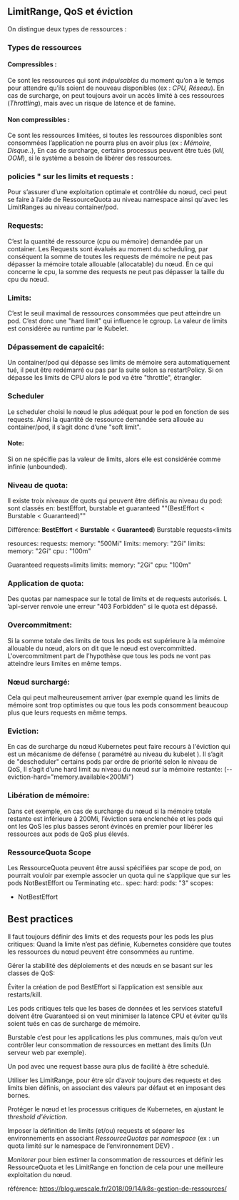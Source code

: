 

## LimitRange, QoS et éviction
On distingue deux types de ressources :
### Types de ressources
#### Compressibles :
Ce sont les ressources qui sont *inépuisables* du moment qu’on a le temps pour attendre qu’ils soient de nouveau disponibles (ex : *CPU, Réseau*). En cas de surcharge, on peut toujours avoir un accès limité à ces ressources (*Throttling*), mais avec un risque de latence et de famine.

#### Non compressibles :
Ce sont les ressources limitées, si toutes les ressources disponibles sont consommées l’application ne pourra plus en avoir plus (ex : *Mémoire, Disque..*), En cas de surcharge, certains processus peuvent être tués (*kill, OOM*), si le système a besoin de libérer des ressources.

### policies " sur les limits et requests :
Pour s’assurer d’une exploitation optimale et contrôlée du nœud, ceci peut se faire à l’aide de RessourceQuota au niveau namespace ainsi qu'avec les LimitRanges au niveau container/pod.


### Requests:
C’est la quantité de ressource (cpu ou mémoire) demandée par un container.
Les Requests sont évalués au moment du scheduling, par conséquent la somme de toutes les requests de mémoire ne peut 
pas dépasser la mémoire totale allouable (allocatable) du nœud.
En ce qui concerne le cpu, la somme des requests ne peut pas dépasser la taille du cpu du nœud.

### Limits:
C’est le seuil maximal de ressources consommées que peut atteindre un pod.
C’est donc une "hard limit" qui influence le cgroup.
La valeur de limits est considérée au runtime par le Kubelet. 

### Dépassement de capaicité:
Un container/pod qui dépasse ses limits de mémoire sera automatiquement tué, il peut être redémarré ou pas par la suite selon 
sa restartPolicy. Si on dépasse les limits de CPU alors le pod va être "throttle", étrangler.

### Scheduler
Le scheduler choisi le nœud le plus adéquat pour le pod en fonction de ses requests.
Ainsi la quantité de ressource demandée sera allouée au container/pod, il s’agit donc d’une "soft limit".

#### Note:
 Si on ne spécifie pas la valeur de limits, alors elle est considérée comme infinie (unbounded).

### Niveau de quota:
 Il existe troix niveaux de quots qui peuvent être définis au niveau du pod:
 sont classés en: bestEffort, burstable et guaranteed ""(BestEffort < Burstable < Guaranteed)""

 Différence:
 __BestEffort__ < __Burstable__ < __Guaranteed__)
 Burstable requests<limits

 resources:
          requests:
            memory: "500Mi"
          limits:
            memory: "2Gi"
          limits:
            memory: "2Gi"
            cpu : "100m"

 Guaranteed requests=limits
limits:
            memory: "2Gi"
            cpu: "100m"


### Application de quota:
Des quotas par namespace sur le total de limits et de requests autorisés. L ’api-server renvoie une erreur "403 Forbidden" si le quota est dépassé.

### Overcommitment:
Si la somme totale des limits de tous les pods est supérieure à la mémoire allouable du nœud, alors on dit que le nœud est overcommitted.
L'overcommitment part de l’hypothèse que tous les pods ne vont pas atteindre leurs limites en même temps.


### Nœud surchargé:
Cela qui peut malheureusement arriver (par exemple quand les limits de mémoire sont trop optimistes ou que tous 
les pods consomment beaucoup plus que leurs requests en même temps.

### Eviction:
En cas de surcharge du nœud Kubernetes peut faire recours à l'éviction qui est un mécanisme de défense ( paramétré au niveau du kubelet ). 
Il s’agit de "descheduler" certains pods par ordre de priorité selon le niveau de QoS, 
Il s’agit d’une hard limit au niveau du nœud sur la mémoire restante:
(--eviction-hard="memory.available<200Mi")


### Libération de mémoire:
Dans cet exemple, en cas de surcharge du nœud si la mémoire totale restante est inférieure à 200Mi,
l’éviction sera enclenchée et les pods qui ont les QoS les plus basses seront évincés en premier pour libérer les ressources aux pods de QoS plus élevés.

### RessourceQuota Scope
Les RessourceQuota peuvent être aussi spécifiées par scope de pod, on pourrait vouloir par exemple associer un quota qui ne s’applique que sur les pods NotBestEffort ou Terminating etc..
spec:
  hard:
    pods: "3"
  scopes:
  - NotBestEffort

## Best practices  
Il faut toujours définir des limits et des requests pour les pods les plus critiques:
Quand la limite n’est pas définie, Kubernetes considère que toutes les ressources du nœud peuvent être consommées au runtime.

Gérer la stabilité des déploiements et des nœuds en se basant sur les classes  de QoS:

Éviter la création de pod BestEffort si l’application est sensible aux restarts/kill.

Les pods critiques tels que les bases de données et les services statefull doivent être Guaranteed si on veut minimiser la latence CPU et éviter qu’ils soient tués en cas de surcharge de mémoire.

Burstable c’est pour les applications les plus communes, mais qu’on veut contrôler leur consommation de ressources en mettant des limits  (Un serveur web par exemple).

Un pod avec une request basse aura plus de facilité à être schedulé.

Utiliser les LimitRange, pour être sûr d’avoir toujours des requests et des limits bien définis, on associant des valeurs par défaut et en imposant des bornes.

Protéger le nœud et les processus critiques de Kubernetes, en ajustant le *threshold d'éviction*.

Imposer la définition de limits (et/ou) requests et séparer les environnements en associant *RessourceQuotas* par *namespace* (ex : un quota limité sur le namespace de l’environnement DEV) .

*Monitorer* pour bien estimer la consommation de ressources et définir les RessourceQuota et les LimitRange en fonction de cela pour une meilleure exploitation du nœud.

 référence: https://blog.wescale.fr/2018/09/14/k8s-gestion-de-ressources/